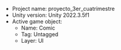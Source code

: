 <!-- UNITY CODE ASSIST INSTRUCTIONS START -->
- Project name: proyecto_3er_cuatrimestre
- Unity version: Unity 2022.3.5f1
- Active game object:
  - Name: Comic
  - Tag: Untagged
  - Layer: UI
<!-- UNITY CODE ASSIST INSTRUCTIONS END -->